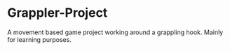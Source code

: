 # Grappler-Project
A movement based game project working around a grappling hook. Mainly for learning purposes.
